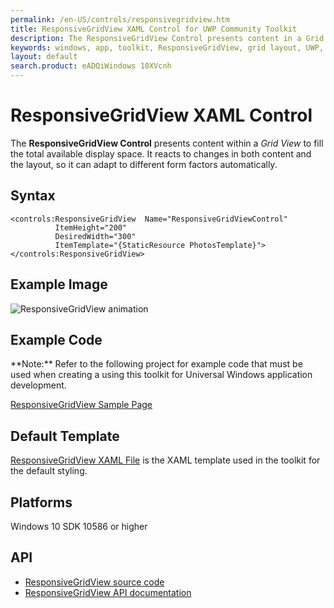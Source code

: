 ```yaml
---
permalink: /en-US/controls/responsivegridview.htm
title: ResponsiveGridView XAML Control for UWP Community Toolkit
description: The ResponsiveGridView Control presents content in a Grid View to fill available display space 
keywords: windows, app, toolkit, ResponsiveGridView, grid layout, UWP, XAML, Responsive Grid View, Control, grid control, form factors 
layout: default
search.product: eADQiWindows 10XVcnh
---
```


# ResponsiveGridView XAML Control 
The **ResponsiveGridView Control** presents content within a *Grid View* to fill the total available display space. It reacts to changes in both content and the layout, so it can adapt to different form factors automatically.

## Syntax
```xaml
<controls:ResponsiveGridView  Name="ResponsiveGridViewControl"
          ItemHeight="200"
          DesiredWidth="300"
          ItemTemplate="{StaticResource PhotosTemplate}">
</controls:ResponsiveGridView>
```

## Example Image
![ResponsiveGridView animation](/resources/images/Controls-ResponsiveGridView.gif "ResponsiveGridView")

## Example Code
<p> **Note:** Refer to the following project for example code that must be used when creating a using this toolkit for Universal Windows application development.<p>

[ResponsiveGridView Sample Page](https://github.com/Microsoft/UWPCommunityToolkit/tree/master/Microsoft.Toolkit.Uwp.SampleApp/SamplePages/ResponsiveGridView)

## Default Template 
[ResponsiveGridView XAML File](https://github.com/Microsoft/UWPCommunityToolkit/blob/master/Microsoft.Toolkit.Uwp.UI.Controls/ResponsiveGridView/ResponsiveGridView.xaml) is the XAML template used in the toolkit for the default styling.

## Platforms 
Windows 10 SDK 10586 or higher

## API
* [ResponsiveGridView source code](https://github.com/Microsoft/UWPCommunityToolkit/tree/master/Microsoft.Toolkit.Uwp.UI.Controls/ResponsiveGridView)
* [ResponsiveGridView API documentation](../api/Microsoft_Toolkit_Uwp_UI_Controls_ResponsiveGridView.htm)
